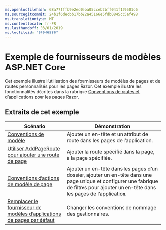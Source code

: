 ```yaml
---
ms.openlocfilehash: 68a77fffb9e2ed0eba05cceb2bff041f159501c6
ms.sourcegitcommit: 24b1f6decbb17bb22a45166e5fdb0845c65af498
ms.translationtype: MT
ms.contentlocale: fr-FR
ms.lasthandoff: 03/01/2019
ms.locfileid: "57046586"
---
```

# <a name="aspnet-core-model-providers-sample"></a>Exemple de fournisseurs de modèles ASP.NET Core

Cet exemple illustre l’utilisation des fournisseurs de modèles de pages et de routes personnalisés pour les pages Razor. Cet exemple illustre les fonctionnalités décrites dans la rubrique [Conventions de routes et d’applications pour les pages Razor](https://docs.microsoft.com/aspnet/core/razor-pages/razor-pages-convention-features).

## <a name="examples-in-this-sample"></a>Extraits de cet exemple

| Scénario | Démonstration |
| -------- | ----------- |
| [Conventions de modèle](https://docs.microsoft.com/aspnet/core/razor-pages/razor-pages-conventions#model-conventions) | Ajouter un en-tête et un attribut de route dans les pages de l’application. |
| [Utiliser AddPageRoute pour ajouter une route de page](https://docs.microsoft.com/aspnet/core/razor-pages/razor-pages-conventions#configure-a-page-route) | Ajouter la route spécifié dans la page, à la page spécifiée. |
| [Conventions d’actions de modèle de page](https://docs.microsoft.com/aspnet/core/razor-pages/razor-pages-conventions#page-model-action-conventions) | Ajouter un en-tête dans les pages d’un dossier, ajouter un en-tête dans une page unique et configurer une fabrique de filtres pour ajouter un en-tête dans les pages de l’application. |
| [Remplacer le fournisseur de modèles d’applications de pages par défaut](https://docs.microsoft.com/aspnet/core/razor-pages/razor-pages-conventions#replace-the-default-page-app-model-provider) | Changer les conventions de nommage des gestionnaires. |
